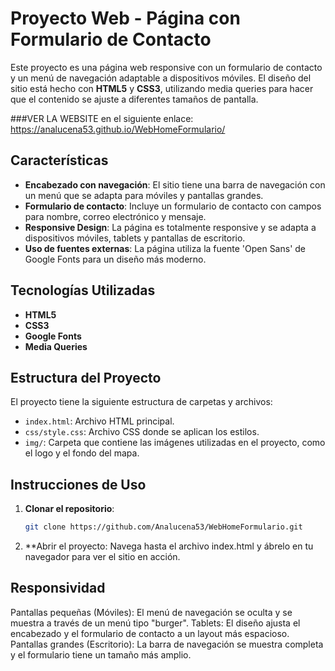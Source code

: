 # Proyecto Web - Página con Formulario de Contacto

Este proyecto es una página web responsive con un formulario de contacto y un menú de navegación adaptable a dispositivos móviles. El diseño del sitio está hecho con **HTML5** y **CSS3**, utilizando media queries para hacer que el contenido se ajuste a diferentes tamaños de pantalla.

###VER LA WEBSITE en el siguiente enlace:
https://analucena53.github.io/WebHomeFormulario/

## Características

- **Encabezado con navegación**: El sitio tiene una barra de navegación con un menú que se adapta para móviles y pantallas grandes.
- **Formulario de contacto**: Incluye un formulario de contacto con campos para nombre, correo electrónico y mensaje.
- **Responsive Design**: La página es totalmente responsive y se adapta a dispositivos móviles, tablets y pantallas de escritorio.
- **Uso de fuentes externas**: La página utiliza la fuente 'Open Sans' de Google Fonts para un diseño más moderno.

## Tecnologías Utilizadas

- **HTML5**
- **CSS3**
- **Google Fonts**
- **Media Queries**

## Estructura del Proyecto

El proyecto tiene la siguiente estructura de carpetas y archivos:
- `index.html`: Archivo HTML principal.
- `css/style.css`: Archivo CSS donde se aplican los estilos.
- `img/`: Carpeta que contiene las imágenes utilizadas en el proyecto, como el logo y el fondo del mapa.

## Instrucciones de Uso

1. **Clonar el repositorio**: 
   ```bash
   git clone https://github.com/Analucena53/WebHomeFormulario.git
2. **Abrir el proyecto:
 Navega hasta el archivo index.html y ábrelo en tu navegador para ver el sitio en acción.

## Responsividad
Pantallas pequeñas (Móviles): El menú de navegación se oculta y se muestra a través de un menú tipo "burger".
Tablets: El diseño ajusta el encabezado y el formulario de contacto a un layout más espacioso.
Pantallas grandes (Escritorio): La barra de navegación se muestra completa y el formulario tiene un tamaño más amplio.
